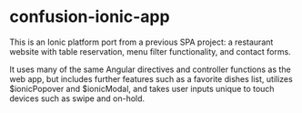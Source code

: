 # confusion-ionic-app
This is an Ionic platform port from a previous SPA project: a restaurant website with table reservation, menu filter functionality, and contact forms.  

It uses many of the same Angular directives and controller functions as the web app, but includes further features such as a favorite dishes list, utilizes $ionicPopover and $ionicModal, and takes user inputs unique to touch devices such as swipe and on-hold.
